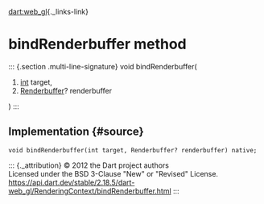 [dart:web\_gl](../../dart-web_gl/dart-web_gl-library){._links-link}

bindRenderbuffer method
=======================

::: {.section .multi-line-signature}
void bindRenderbuffer(

1.  [int](../../dart-core/int-class) target,
2.  [Renderbuffer](../renderbuffer-class)? renderbuffer

)
:::

Implementation {#source}
--------------

``` {.language-dart data-language="dart"}
void bindRenderbuffer(int target, Renderbuffer? renderbuffer) native;
```

::: {._attribution}
© 2012 the Dart project authors\
Licensed under the BSD 3-Clause \"New\" or \"Revised\" License.\
<https://api.dart.dev/stable/2.18.5/dart-web_gl/RenderingContext/bindRenderbuffer.html>
:::
